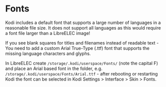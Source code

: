 # Fonts

Kodi includes a default font that supports a large number of languages in a reasonable file size. It does not support all languages as this would require a font file larger than a LibreELEC image!

If you see blank squares for titles and filenames instead of readable text - You need to add a custom Arial True-Type (.ttf) font that supports the missing language characters and glyphs.

In LibreELEC create `/storage/.kodi/userspace/Fonts/` (note the capital F) and place an Arial based font in the folder, e.g. `/storage/.kodi/userspace/Fonts/Arial.ttf` - after rebooting or restarting Kodi the font can be selected in Kodi Settings > Interface > Skin > Fonts.
